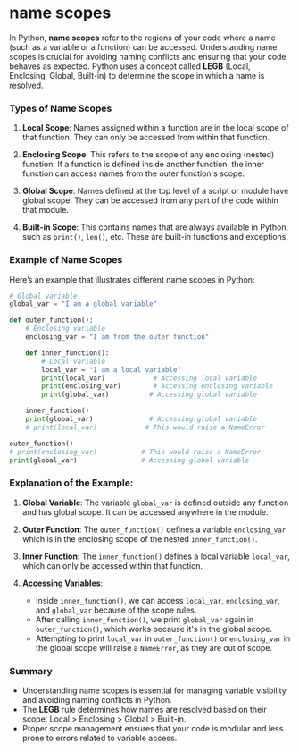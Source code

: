 # name scopes
In Python, **name scopes** refer to the regions of your code where a name (such as a variable or a function) can be accessed. Understanding name scopes is crucial for avoiding naming conflicts and ensuring that your code behaves as expected. Python uses a concept called **LEGB** (Local, Enclosing, Global, Built-in) to determine the scope in which a name is resolved.

### Types of Name Scopes

1. **Local Scope**: Names assigned within a function are in the local scope of that function. They can only be accessed from within that function.

2. **Enclosing Scope**: This refers to the scope of any enclosing (nested) function. If a function is defined inside another function, the inner function can access names from the outer function's scope.

3. **Global Scope**: Names defined at the top level of a script or module have global scope. They can be accessed from any part of the code within that module.

4. **Built-in Scope**: This contains names that are always available in Python, such as `print()`, `len()`, etc. These are built-in functions and exceptions.

### Example of Name Scopes

Here’s an example that illustrates different name scopes in Python:

```python
# Global variable
global_var = "I am a global variable"

def outer_function():
    # Enclosing variable
    enclosing_var = "I am from the outer function"

    def inner_function():
        # Local variable
        local_var = "I am a local variable"
        print(local_var)            # Accessing local variable
        print(enclosing_var)        # Accessing enclosing variable
        print(global_var)          # Accessing global variable

    inner_function()
    print(global_var)              # Accessing global variable
    # print(local_var)            # This would raise a NameError

outer_function()
# print(enclosing_var)           # This would raise a NameError
print(global_var)                # Accessing global variable
```

### Explanation of the Example:

1. **Global Variable**: The variable `global_var` is defined outside any function and has global scope. It can be accessed anywhere in the module.

2. **Outer Function**: The `outer_function()` defines a variable `enclosing_var` which is in the enclosing scope of the nested `inner_function()`.

3. **Inner Function**: The `inner_function()` defines a local variable `local_var`, which can only be accessed within that function.

4. **Accessing Variables**:
   - Inside `inner_function()`, we can access `local_var`, `enclosing_var`, and `global_var` because of the scope rules.
   - After calling `inner_function()`, we print `global_var` again in `outer_function()`, which works because it's in the global scope.
   - Attempting to print `local_var` in `outer_function()` or `enclosing_var` in the global scope will raise a `NameError`, as they are out of scope.

### Summary

- Understanding name scopes is essential for managing variable visibility and avoiding naming conflicts in Python.
- The **LEGB** rule determines how names are resolved based on their scope: Local > Enclosing > Global > Built-in.
- Proper scope management ensures that your code is modular and less prone to errors related to variable access.